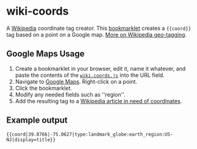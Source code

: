 # wiki-coords

A [Wikipedia](https://en.wikipedia.org/ "Wikipedia") coordinate tag creator. This [bookmarklet](https://en.wikipedia.org/wiki/Bookmarklet) creates a `{{coord}}` tag based on a point on a Google map. [More on Wikipedia geo-tagging](https://en.wikipedia.org/wiki/Wikipedia:WikiProject_Geographical_coordinates).

## Google Maps Usage

1. Create a bookmarklet in your browser, edit it, name it whatever, and paste the contents of the [`wiki.coords.js`](https://github.com/rottina/wiki-coords/blob/main/wiki.coords.js) into the URL field.
2. Navigate to [Google Maps](https://maps.google.com/ "Google Maps"). Right-click on a point.
3. Click the bookmarklet.
4. Modify any needed fields such as ''region''.
5. Add the resulting tag to a [Wikipedia article in need of coordinates](https://en.wikipedia.org/wiki/Category:Articles_missing_geocoordinate_data_by_country).

## Example output

`{{coord|39.8766|-75.0627|type:landmark_globe:earth_region:US-NJ|display=title}}`
